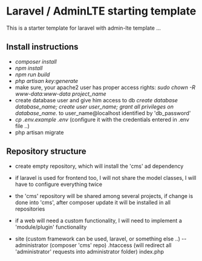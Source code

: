 # Laravel / AdminLTE starting template

This is a starter template for laravel with admin-lte template ...

## Install instructions

- *composer install*
- *npm install*
- *npm run build*
- *php artisan key:generate*
- make sure, your apache2 user has proper access rights:
    *sudo chown -R www-data:www-data project_name*
- create database user and give him access to db
    *create database database_name;*
    *create user user_name;*
    *grant all privileges on database_name.* to user_name@localhost identified by 'db_password'
- *cp .env.example .env* (configure it with the credentials entered in .env file ..)
- php artisan migrate


## Repository structure

- create empty repository, which will install the 'cms' ad dependency
- if laravel is used for frontend too, I will not share the model classes, I will have to configure everything twice
- the 'cms' repository will be shared among several projects, if change is done into 'cms', after composer update
  it will be installed in all repositories
- if a web will need a custom functionality, I will need to implement a 'module/plugin' functionality

- site (custom framework can be used, laravel, or something else ..)
-- administrator (composer 'cms' repo)
.htaccess (will redirect all 'administrator' requests into administrator folder)
index.php

